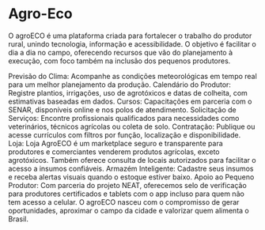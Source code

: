 # Agro-Eco
O agroECO é uma plataforma criada para fortalecer o trabalho do produtor rural, unindo tecnologia, informação e acessibilidade. O objetivo é facilitar o dia a dia no campo, oferecendo recursos que vão do planejamento à execução, com foco também na inclusão dos pequenos produtores.

Previsão do Clima: Acompanhe as condições meteorológicas em tempo real para um melhor planejamento da produção.
Calendário do Produtor: Registre plantios, irrigações, uso de agrotóxicos e datas de colheita, com estimativas baseadas em dados.
Cursos: Capacitações em parceria com o SENAR, disponíveis online e nos polos de atendimento.
Solicitação de Serviços: Encontre profissionais qualificados para necessidades como veterinários, técnicos agrícolas ou coleta de solo.
Contratação: Publique ou acesse currículos com filtros por função, localização e disponibilidade.
Loja: Loja AgroECO é um marketplace seguro e transparente para produtores e comerciantes venderem produtos agrícolas, exceto agrotóxicos. Também oferece consulta de locais autorizados para facilitar o acesso a insumos confiáveis.
Armazém Inteligente: Cadastre seus insumos e receba alertas visuais quando o estoque estiver baixo.
Apoio ao Pequeno Produtor: Com parceria do projeto NEAT, oferecemos selo de verificação para produtores certificados e tablets com o app incluso para quem não tem acesso a celular.
O agroECO nasceu com o compromisso de gerar oportunidades, aproximar o campo da cidade e valorizar quem alimenta o Brasil.